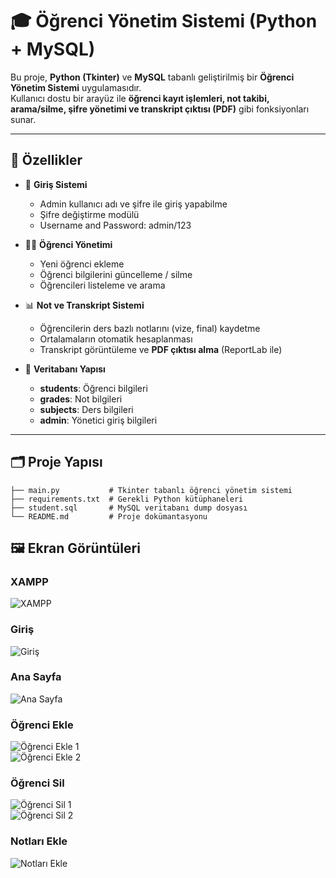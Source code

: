 # 🎓 Öğrenci Yönetim Sistemi (Python + MySQL)

Bu proje, **Python (Tkinter)** ve **MySQL** tabanlı geliştirilmiş bir **Öğrenci Yönetim Sistemi** uygulamasıdır.  
Kullanıcı dostu bir arayüz ile **öğrenci kayıt işlemleri, not takibi, arama/silme, şifre yönetimi ve transkript çıktısı (PDF)** gibi fonksiyonları sunar.  

---

## 🚀 Özellikler

- 🔐 **Giriş Sistemi**  
  - Admin kullanıcı adı ve şifre ile giriş yapabilme
  - Şifre değiştirme modülü
  - Username and Password: admin/123

- 👨‍🎓 **Öğrenci Yönetimi**  
  - Yeni öğrenci ekleme  
  - Öğrenci bilgilerini güncelleme / silme  
  - Öğrencileri listeleme ve arama  

- 📊 **Not ve Transkript Sistemi**  
  - Öğrencilerin ders bazlı notlarını (vize, final) kaydetme  
  - Ortalamaların otomatik hesaplanması  
  - Transkript görüntüleme ve **PDF çıktısı alma** (ReportLab ile)  

- 📂 **Veritabanı Yapısı**  
  - **students**: Öğrenci bilgileri  
  - **grades**: Not bilgileri  
  - **subjects**: Ders bilgileri  
  - **admin**: Yönetici giriş bilgileri  

---

## 🗂️ Proje Yapısı

```text
├── main.py           # Tkinter tabanlı öğrenci yönetim sistemi
├── requirements.txt  # Gerekli Python kütüphaneleri
├── student.sql       # MySQL veritabanı dump dosyası
└── README.md         # Proje dokümantasyonu
```


## 🖼️ Ekran Görüntüleri

### XAMPP
![XAMPP](https://github.com/hvlsngnr/Student-Management-System/blob/main/screenshots/1.png)

### Giriş
![Giriş](https://github.com/hvlsngnr/Student-Management-System/blob/main/screenshots/2.png)

### Ana Sayfa
![Ana Sayfa](https://github.com/hvlsngnr/Student-Management-System/blob/main/screenshots/3.png)

### Öğrenci Ekle
![Öğrenci Ekle 1](https://github.com/hvlsngnr/Student-Management-System/blob/main/screenshots/4.png)  
![Öğrenci Ekle 2](https://github.com/hvlsngnr/Student-Management-System/blob/main/screenshots/5.png)

### Öğrenci Sil
![Öğrenci Sil 1](https://github.com/hvlsngnr/Student-Management-System/blob/main/screenshots/6.png)  
![Öğrenci Sil 2](https://github.com/hvlsngnr/Student-Management-System/blob/main/screenshots/7.png)

### Notları Ekle
![Notları Ekle](https://github.com/hvlsngnr/Student-Management-System/blob/main/screenshots/8.png)

